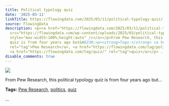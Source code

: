 ```yaml
---
title: Political typology quiz
date: '2025-03-11'
linkTitle: https://flowingdata.com/2025/03/11/political-typology-quiz/
source: FlowingData
description: <p><a href="https://flowingdata.com/2025/03/11/political-typology-quiz/"><img
  src="https://flowingdata.com/wp-content/uploads/2025/03/political-typology-pew-750x721.png"
  style="max-width:100%;height:auto" /></a></p>From Pew Research, this political typology
  quiz is from four years ago but&#8230;<p><strong>Tags:</strong> <a href="https://flowingdata.com/tag/pew-research/"
  rel="tag">Pew Research</a>, <a href="https://flowingdata.com/tag/politics/" rel="tag">politics</a>,
  <a href="https://flowingdata.com/tag/quiz/" rel="tag">quiz</a></p> ...
disable_comments: true
---
```

<p><a href="https://flowingdata.com/2025/03/11/political-typology-quiz/"><img src="https://flowingdata.com/wp-content/uploads/2025/03/political-typology-pew-750x721.png" style="max-width:100%;height:auto" /></a></p>From Pew Research, this political typology quiz is from four years ago but&#8230;<p><strong>Tags:</strong> <a href="https://flowingdata.com/tag/pew-research/" rel="tag">Pew Research</a>, <a href="https://flowingdata.com/tag/politics/" rel="tag">politics</a>, <a href="https://flowingdata.com/tag/quiz/" rel="tag">quiz</a></p> ...